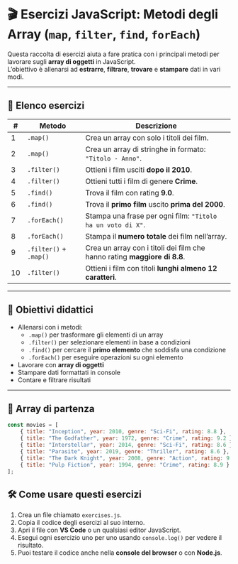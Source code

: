# 🎬 Esercizi JavaScript: Metodi degli Array (`map`, `filter`, `find`, `forEach`)

Questa raccolta di esercizi aiuta a fare pratica con i principali metodi per lavorare sugli **array di oggetti** in JavaScript.  
L’obiettivo è allenarsi ad **estrarre**, **filtrare**, **trovare** e **stampare** dati in vari modi.

---

## 📝 Elenco esercizi

| #  | Metodo                | Descrizione                                                                                           |
|----|----------------------|-----------------------------------------------------------------------------------------------------|
| 1  | `.map()`             | Crea un array con solo i titoli dei film.                                                           |
| 2  | `.map()`             | Crea un array di stringhe in formato: `"Titolo - Anno"`.                                            |
| 3  | `.filter()`          | Ottieni i film usciti **dopo il 2010**.                                                             |
| 4  | `.filter()`          | Ottieni tutti i film di genere **Crime**.                                                          |
| 5  | `.find()`            | Trova il film con rating **9.0**.                                                                  |
| 6  | `.find()`            | Trova il **primo film** uscito **prima del 2000**.                                                 |
| 7  | `.forEach()`         | Stampa una frase per ogni film: `"Titolo ha un voto di X"`.                                        |
| 8  | `.forEach()`         | Stampa il **numero totale** dei film nell’array.                                                   |
| 9  | `.filter()` + `.map()`| Crea un array con i titoli dei film che hanno rating **maggiore di 8.8**.                          |
| 10 | `.filter()`          | Ottieni i film con titoli **lunghi almeno 12 caratteri**.                                          |

---

## 🎯 Obiettivi didattici

- Allenarsi con i metodi:  
  - `.map()` per trasformare gli elementi di un array  
  - `.filter()` per selezionare elementi in base a condizioni  
  - `.find()` per cercare il **primo elemento** che soddisfa una condizione  
  - `.forEach()` per eseguire operazioni su ogni elemento  
- Lavorare con **array di oggetti**  
- Stampare dati formattati in console  
- Contare e filtrare risultati  

---

## 🔹 Array di partenza

```javascript
const movies = [
    { title: "Inception", year: 2010, genre: "Sci-Fi", rating: 8.8 },
    { title: "The Godfather", year: 1972, genre: "Crime", rating: 9.2 },
    { title: "Interstellar", year: 2014, genre: "Sci-Fi", rating: 8.6 },
    { title: "Parasite", year: 2019, genre: "Thriller", rating: 8.6 },
    { title: "The Dark Knight", year: 2008, genre: "Action", rating: 9.0 },
    { title: "Pulp Fiction", year: 1994, genre: "Crime", rating: 8.9 }
];
```

## 🛠️ Come usare questi esercizi

1. Crea un file chiamato `exercises.js`.  
2. Copia il codice degli esercizi al suo interno.  
3. Apri il file con **VS Code** o un qualsiasi editor JavaScript.  
4. Esegui ogni esercizio uno per uno usando `console.log()` per vedere il risultato.  
5. Puoi testare il codice anche nella **console del browser** o con **Node.js**.